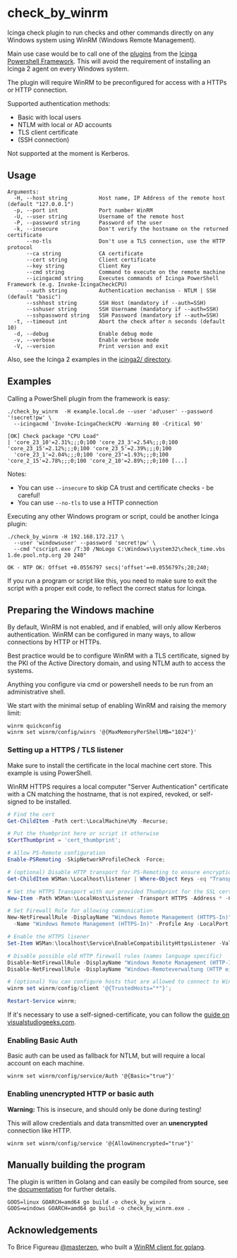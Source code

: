 # check_by_winrm

Icinga check plugin to run checks and other commands directly on any Windows system using WinRM (Windows Remote Management).

Main use case would be to call one of the [plugins](https://github.com/Icinga/icinga-powershell-plugins)
from the [Icinga Powershell Framework](https://github.com/Icinga/icinga-powershell-framework). This will avoid the
requirement of installing an Icinga 2 agent on every Windows system.

The plugin will require WinRM to be preconfigured for access with a HTTPs or HTTP connection.

Supported authentication methods:

* Basic with local users
* NTLM with local or AD accounts
* TLS client certificate
* (SSH connection)

Not supported at the moment is Kerberos.

## Usage

```
Arguments:
  -H, --host string          Host name, IP Address of the remote host (default "127.0.0.1")
  -p, --port int             Port number WinRM
  -U, --user string          Username of the remote host
  -P, --password string      Password of the user
  -k, --insecure             Don't verify the hostname on the returned certificate
      --no-tls               Don't use a TLS connection, use the HTTP protocol
      --ca string            CA certificate
      --cert string          Client certificate
      --key string           Client Key
      --cmd string           Command to execute on the remote machine
      --icingacmd string     Executes commands of Icinga PowerShell Framework (e.g. Invoke-IcingaCheckCPU)
      --auth string          Authentication mechanism - NTLM | SSH (default "basic")
      --sshhost string       SSH Host (mandatory if --auth=SSH)
      --sshuser string       SSH Username (mandatory if --auth=SSH)
      --sshpassword string   SSH Password (mandatory if --auth=SSH)
  -t, --timeout int          Abort the check after n seconds (default 10)
  -d, --debug                Enable debug mode
  -v, --verbose              Enable verbose mode
  -V, --version              Print version and exit
```

Also, see the Icinga 2 examples in the [icinga2/ directory](icinga2/).

## Examples

Calling a PowerShell plugin from the framework is easy:

    ./check_by_winrm  -H example.local.de --user 'ad\user' --password '!secret!pw' \
      --icingacmd 'Invoke-IcingaCheckCPU -Warning 80 -Critical 90'

    [OK] Check package "CPU Load"
    | 'core_23_10'=2.31%;;;0;100 'core_23_3'=2.54%;;;0;100 'core_23_15'=2.12%;;;0;100 'core_23_5'=2.39%;;;0;100
      'core_23_1'=2.04%;;;0;100 'core_23'=1.93%;;;0;100 'core_2_15'=2.78%;;;0;100 'core_2_10'=2.89%;;;0;100 [...]
      
Notes:
* You can use `--insecure` to skip CA trust and certificate checks - be careful!
* You can use `--no-tls` to use a HTTP connection

Executing any other Windows program or script, could be another Icinga plugin: 

    ./check_by_winrm -H 192.168.172.217 \
      --user 'windowsuser' --password 'secret!pw' \
      --cmd "cscript.exe /T:30 /NoLogo C:\Windows\system32\check_time.vbs 1.de.pool.ntp.org 20 240"

    OK - NTP OK: Offset +0.0556797 secs|'offset'=+0.0556797s;20;240;

If you run a program or script like this, you need to make sure to exit the script with a proper exit code, to reflect
the correct status for Icinga.

## Preparing the Windows machine

By default, WinRM is not enabled, and if enabled, will only allow Kerberos authentication. WinRM can be configured in
many ways, to allow connections by HTTP or HTTPs.

Best practice would be to configure WinRM with a TLS certificate, signed by the PKI of the Active Directory domain,
and using NTLM auth to access the systems.

Anything you configure via cmd or powershell needs to be run from an administrative shell.

We start with the minimal setup of enabling WinRM and raising the memory limit:
 
```
winrm quickconfig
winrm set winrm/config/winrs '@{MaxMemoryPerShellMB="1024"}'
```

### Setting up a HTTPS / TLS listener

Make sure to install the certificate in the local machine cert store. This example is using PowerShell.

WinRM HTTPS requires a local computer "Server Authentication" certificate with a CN matching the hostname, that is not
expired, revoked, or self-signed to be installed.
 
```powershell
# Find the cert
Get-ChildItem -Path cert:\LocalMachine\My -Recurse;

# Put the thumbprint here or script it otherwise
$CertThumbprint = 'cert_thumbprint';

# Allow PS-Remote configuration
Enable-PSRemoting -SkipNetworkProfileCheck -Force;

# (optional) Disable HTTP transport for PS-Remoting to ensure encryption
Get-ChildItem WSMan:\Localhost\listener | Where-Object Keys -eq "Transport=HTTP" | Remove-Item -Recurse;

# Set the HTTPS Transport with our provided Thumbprint for the SSL certificate
New-Item -Path WSMan:\LocalHost\Listener -Transport HTTPS -Address * -CertificateThumbPrint $CertThumbprint -Force;

# Set Firewall Rule for allowing communication
New-NetFirewallRule -DisplayName "Windows Remote Management (HTTPS-In)" `
  -Name "Windows Remote Management (HTTPS-In)" -Profile Any -LocalPort 5986 -Protocol TCP;

# Enable the HTTPS lisener
Set-Item WSMan:\localhost\Service\EnableCompatibilityHttpsListener -Value true;

# Disable possible old HTTP firewall rules (names language specific)
Disable-NetFirewallRule -DisplayName "Windows Remote Management (HTTP-In)";
Disable-NetFirewallRule -DisplayName "Windows-Remoteverwaltung (HTTP eingehend)";

# (optional) You can configure hosts that are allowed to connect to WinRM
winrm set winrm/config/client '@{TrustedHosts="*"}';

Restart-Service winrm;
```

If it's necessary to use a self-signed-certificate, you can follow the
[guide on visualstudiogeeks.com](https://www.visualstudiogeeks.com/devops/how-to-configure-winrm-for-https-manually).

### Enabling Basic Auth

Basic auth can be used as fallback for NTLM, but will require a local account on each machine.

```
winrm set winrm/config/service/Auth '@{Basic="true"}'
```

### Enabling unencrypted HTTP or basic auth

**Warning:** This is insecure, and should only be done during testing!

This will allow credentials and data transmitted over an **unencrypted** connection like HTTP.

```
winrm set winrm/config/service '@{AllowUnencrypted="true"}'
```

## Manually building the program

The plugin is written in Golang and can easily be compiled from source, see the [documentation](https://golang.org/doc/)
for further details.

```
GOOS=linux GOARCH=amd64 go build -o check_by_winrm .
GOOS=windows GOARCH=amd64 go build -o check_by_winrm.exe .
```

## Acknowledgements

To Brice Figureau [@masterzen](https://github.com/masterzen), who built a
[WinRM client for golang](https://github.com/masterzen/winrm).

